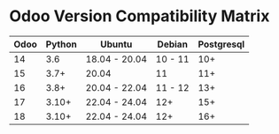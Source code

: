 # Odoo Version Compatibility Matrix

| Odoo | Python | Ubuntu        | Debian  | Postgresql |
| ---- | ------ | ------------- | ------- | ---------- |
| 14   | 3.6    | 18.04 - 20.04 | 10 - 11 | 10+        |
| 15   | 3.7+   | 20.04         | 11      | 11+        |
| 16   | 3.8+   | 20.04 - 22.04 | 11 - 12 | 13+        |
| 17   | 3.10+  | 22.04 - 24.04 | 12+     | 15+        |
| 18   | 3.10+  | 22.04 - 24.04 | 12+     | 16+        |